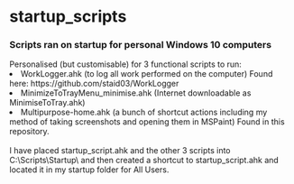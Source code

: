 # startup_scripts
<h3>Scripts ran on startup for personal Windows 10 computers  </h3>
Personalised (but customisable) for 3 functional scripts to run:  
<li> WorkLogger.ahk (to log all work performed on the computer) Found here: https://github.com/staid03/WorkLogger
<li> MinimizeToTrayMenu_minimise.ahk (Internet downloadable as MinimiseToTray.ahk)  
<li> Multipurpose-home.ahk (a bunch of shortcut actions including my method of taking screenshots and opening them in MSPaint)  Found in this repository.
<br>
<br>
I have placed startup_script.ahk and the other 3 scripts into C:\Scripts\Startup\ and then created a shortcut to startup_script.ahk and located it in my startup folder for All Users.
  
